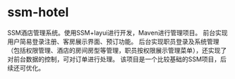 # ssm-hotel
SSM酒店管理系统。使用SSM+layui进行开发，Maven进行管理项目。 前台实现用户简易登录注册、客房展示界面、预订功能。 后台实现职员登录及系统管理（包括权限管理、酒店的房间房型等管理，职员按权限展示管理菜单），还实现了对前台数据的控制，可对订单进行处理。 该项目是一个比较基础的SSM项目，后续还可优化。
